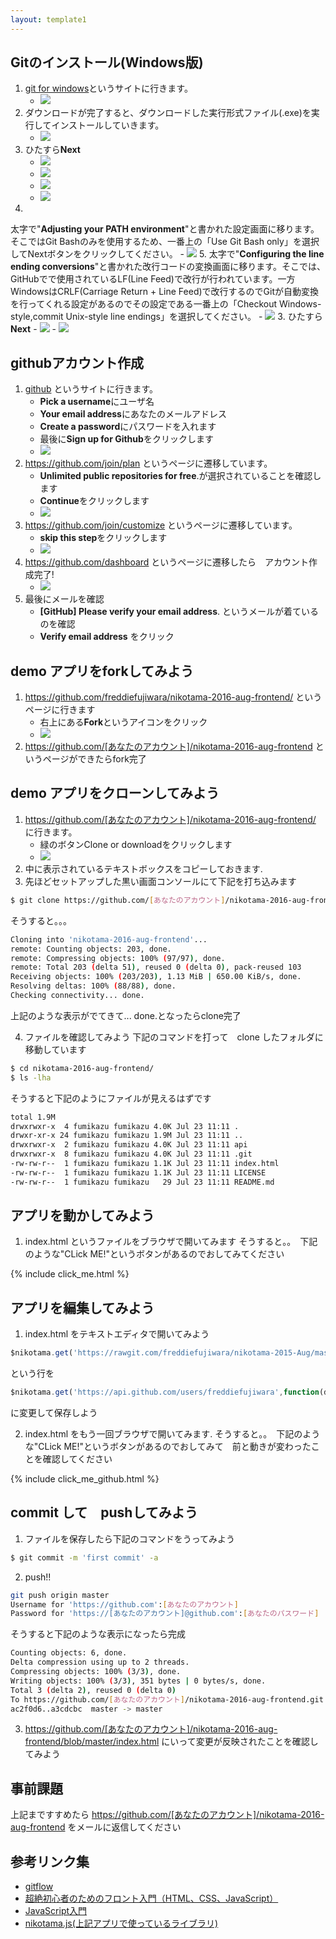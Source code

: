 ```yaml
--- 
layout: template1 
---
```

## Gitのインストール(Windows版)
1. [git for windows](https://git-for-windows.github.io/)というサイトに行きます。
	- ![]({{site.baseurl}}/screenshots/git_windows01.png)
2. ダウンロードが完了すると、ダウンロードした実行形式ファイル(.exe)を実行してインストールしていきます。
	- ![]({{site.baseurl}}/screenshots/git_windows02.png)
3. ひたすら**Next**
	- ![]({{site.baseurl}}/screenshots/git_windows03.png)
    - ![]({{site.baseurl}}/screenshots/git_windows04.png)
    - ![]({{site.baseurl}}/screenshots/git_windows05.png)
    - ![]({{site.baseurl}}/screenshots/git_windows06.png)
4. 
太字で"**Adjusting your PATH environment**"と書かれた設定画面に移ります。そこではGit Bashのみを使用するため、一番上の「Use Git Bash only」を選択してNextボタンをクリックしてください。
    - ![]({{site.baseurl}}/screenshots/git_windows07.png)
5. 太字で"**Configuring the line ending conversions**"と書かれた改行コードの変換画面に移ります。そこでは、GitHubでで使用されているLF(Line Feed)で改行が行われています。一方WindowsはCRLF(Carriage Return + Line Feed)で改行するのでGitが自動変換を行ってくれる設定があるのでその設定である一番上の「Checkout Windows-style,commit Unix-style line endings」を選択してください。
    - ![]({{site.baseurl}}/screenshots/git_windows08.png)
3. ひたすら**Next**
	- ![]({{site.baseurl}}/screenshots/git_windows09.png)
    - ![]({{site.baseurl}}/screenshots/git_windows10.png)

## githubアカウント作成
1. [github](https://github.com/) というサイトに行きます。
	- **Pick a username**にユーザ名
	- **Your email address**にあなたのメールアドレス
	- **Create a password**にパスワードを入れます
	- 最後に**Sign up for Github**をクリックします
	- ![]({{site.baseurl}}/screenshots/github01.png)
2. https://github.com/join/plan というページに遷移しています。
	- **Unlimited public repositories for free**.が選択されていることを確認します
	- **Continue**をクリックします
	- ![]({{site.baseurl}}/screenshots/github02.png)
3. https://github.com/join/customize というページに遷移しています。
	- **skip this step**をクリックします
	- ![]({{site.baseurl}}/screenshots/github03.png)
4. https://github.com/dashboard というページに遷移したら　アカウント作成完了!
	- ![]({{site.baseurl}}/screenshots/github04.png)
5. 最後にメールを確認
	- **[GitHub] Please verify your email address**. というメールが着ているのを確認
    - **Verify email address** をクリック
    
## demo アプリをforkしてみよう
1. https://github.com/freddiefujiwara/nikotama-2016-aug-frontend/ というページに行きます
	- 右上にある**Fork**というアイコンをクリック
    - ![]({{site.baseurl}}/screenshots/fork01.png)
2. https://github.com/[あなたのアカウント]/nikotama-2016-aug-frontend というページができたらfork完了

## demo アプリをクローンしてみよう
1. https://github.com/[あなたのアカウント]/nikotama-2016-aug-frontend/ に行きます。
	- 緑のボタンClone or downloadをクリックします
    - ![]({{site.baseurl}}/screenshots/clone01.png)
2. 中に表示されているテキストボックスをコピーしておきます.
3. 先ほどセットアップした黒い画面コンソールにて下記を打ち込みます

```bash
$ git clone https://github.com/[あなたのアカウント]/nikotama-2016-aug-frontend.git                             
```

そうすると。。。

```bash
Cloning into 'nikotama-2016-aug-frontend'...
remote: Counting objects: 203, done.
remote: Compressing objects: 100% (97/97), done.
remote: Total 203 (delta 51), reused 0 (delta 0), pack-reused 103
Receiving objects: 100% (203/203), 1.13 MiB | 650.00 KiB/s, done.
Resolving deltas: 100% (88/88), done.
Checking connectivity... done.
```
上記のような表示がでてきて... done.となったらclone完了

4. ファイルを確認してみよう
下記のコマンドを打って　clone したフォルダに移動しています

```bash
$ cd nikotama-2016-aug-frontend/ 
$ ls -lha
```

そうすると下記のようにファイルが見えるはずです

```bash
total 1.9M                                                                                                                    
drwxrwxr-x  4 fumikazu fumikazu 4.0K Jul 23 11:11 .
drwxr-xr-x 24 fumikazu fumikazu 1.9M Jul 23 11:11 ..
drwxrwxr-x  2 fumikazu fumikazu 4.0K Jul 23 11:11 api
drwxrwxr-x  8 fumikazu fumikazu 4.0K Jul 23 11:11 .git
-rw-rw-r--  1 fumikazu fumikazu 1.1K Jul 23 11:11 index.html
-rw-rw-r--  1 fumikazu fumikazu 1.1K Jul 23 11:11 LICENSE
-rw-rw-r--  1 fumikazu fumikazu   29 Jul 23 11:11 README.md
```

## アプリを動かしてみよう 
1. index.html というファイルをブラウザで開いてみます
そうすると。。　下記のような"CLick ME!"というボタンがあるのでおしてみてください

{% include click_me.html %}

## アプリを編集してみよう
1. index.html をテキストエディタで開いてみよう

```JavaScript
$nikotama.get('https://rawgit.com/freddiefujiwara/nikotama-2015-Aug/master/api/get.js',function(data){
```

という行を

```JavaScript
$nikotama.get('https://api.github.com/users/freddiefujiwara',function(data){
```

に変更して保存しよう

2. index.html をもう一回ブラウザで開いてみます.
そうすると。。　下記のような"CLick ME!"というボタンがあるのでおしてみて　前と動きが変わったことを確認してください

{% include click_me_github.html %}

## commit して　pushしてみよう
1. ファイルを保存したら下記のコマンドをうってみよう

```bash
$ git commit -m 'first commit' -a
```
2. push!!

```bash
git push origin master                                                         
Username for 'https://github.com':[あなたのアカウント]
Password for 'https://[あなたのアカウント]@github.com':[あなたのパスワード]
```

そうすると下記のような表示になったら完成

```bash
Counting objects: 6, done.                    
Delta compression using up to 2 threads.
Compressing objects: 100% (3/3), done.
Writing objects: 100% (3/3), 351 bytes | 0 bytes/s, done.
Total 3 (delta 2), reused 0 (delta 0)
To https://github.com/[あなたのアカウント]/nikotama-2016-aug-frontend.git
ac2f0d6..a3cdcbc  master -> master
```

3. https://github.com/[あなたのアカウント]/nikotama-2016-aug-frontend/blob/master/index.html にいって変更が反映されたことを確認してみよう

## 事前課題
上記まですすめたら
https://github.com/[あなたのアカウント]/nikotama-2016-aug-frontend
をメールに返信してください


## 参考リンク集
- [gitflow](http://danielkummer.github.io/git-flow-cheatsheet/index.ja_JP.html)
- [超絶初心者のためのフロント入門（HTML、CSS、JavaScript）](http://qiita.com/shuntaro_tamura/items/c9b2fec0f3a9f7d1e987)
- [JavaScript入門](http://qiita.com/akiinu/items/5d1178fa1102b939cd71)
- [nikotama.js(上記アプリで使っているライブラリ)](https://github.com/freddiefujiwara/nikotama/blob/master/src/nikotama.js)
